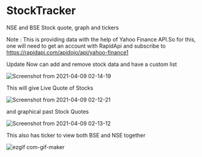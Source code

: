 # StockTracker

NSE and BSE Stock quote, graph and tickers

Note : This is providing data with the help of Yahoo Finance API.So for this, one will need to get an account with RapidApi and subscribe to https://rapidapi.com/apidojo/api/yahoo-finance1

Update Now can add and remove stock data and have a custom list

![Screenshot from 2021-04-09 02-14-19](https://user-images.githubusercontent.com/61354256/114289672-7d6d8200-9a97-11eb-8d53-f8e685e0e3ea.png)


This will give Live Quote of Stocks

![Screenshot from 2021-04-09 02-12-21](https://user-images.githubusercontent.com/61354256/114289678-83fbf980-9a97-11eb-9a95-017dbe72f713.png)


and graphical past Stock Quotes

![Screenshot from 2021-04-09 02-13-12](https://user-images.githubusercontent.com/61354256/114289696-9b3ae700-9a97-11eb-86fc-84ba566fe112.png)

This also has ticker to view both BSE and NSE together

![ezgif com-gif-maker](https://user-images.githubusercontent.com/61354256/114289706-a857d600-9a97-11eb-94c9-f247dc776b69.gif)
